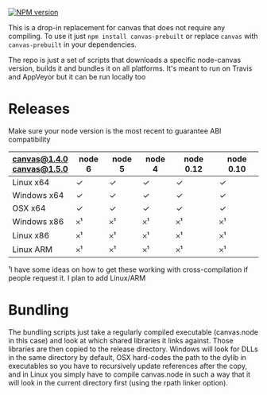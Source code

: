 [![NPM version](https://badge.fury.io/js/canvas-prebuilt.svg)](http://badge.fury.io/js/canvas-prebuilt)

This is a drop-in replacement for canvas that does not require any compiling. To use it
just `npm install canvas-prebuilt` or replace `canvas` with `canvas-prebuilt` in your
dependencies.

The repo is just a set of scripts that downloads a specific node-canvas version, builds it
and bundles it on all platforms. It's meant to run on Travis and AppVeyor but it can
be run locally too

# Releases

Make sure your node version is the most recent to guarantee ABI compatibility

| canvas@1.4.0<br>canvas@1.5.0 | node 6 | node 5 | node 4 | node 0.12 | node 0.10 |
| ------------ | ------ | ------ | ------ | --------- | --------- |
| Linux x64    |   ✓    |   ✓    |    ✓   |    ✓      |     ✓     |
| Windows x64  |   ✓    |   ✓    |    ✓   |    ✓      |     ✓     |  
| OSX x64      |   ✓    |   ✓    |    ✓   |    ✓      |     ✓     |
| Windows x86  |   𐄂¹   |   𐄂¹   |    𐄂¹  |    𐄂¹     |     𐄂¹    |
| Linux x86    |   𐄂¹   |   𐄂¹   |    𐄂¹  |    𐄂¹     |     𐄂¹    |
| Linux ARM    |   𐄂¹   |   𐄂¹   |    𐄂¹  |    𐄂¹     |     𐄂¹    |

¹I have some ideas on how to get these working with cross-compilation if people request it.
I plan to add Linux/ARM

# Bundling

The bundling scripts just take a regularly compiled executable (canvas.node in this case)
and look at which shared libraries it links against. Those libraries are then copied to the release
directory. Windows will look for DLLs in the same directory by default, OSX hard-codes the
path to the dylib in executables so you have to recursively update references after the copy,
and in Linux you simply have to compile canvas.node in such a way that it will look in the
current directory first (using the rpath linker option).


